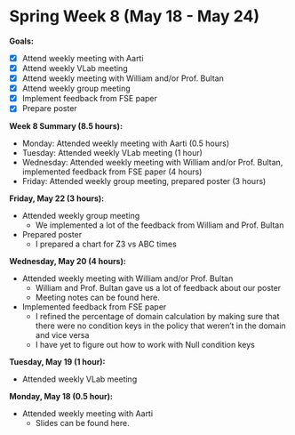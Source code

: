 # Spring Week 8 (May 18 - May 24) 

**Goals:**
- [x] Attend weekly meeting with Aarti
- [x] Attend weekly VLab meeting
- [x] Attend weekly meeting with William and/or Prof. Bultan
- [x] Attend weekly group meeting
- [x] Implement feedback from FSE paper
- [x] Prepare poster

**Week 8 Summary (8.5 hours):**
- Monday: Attended weekly meeting with Aarti (0.5 hours)
- Tuesday: Attended weekly VLab meeting (1 hour)
- Wednesday: Attended weekly meeting with William and/or Prof. Bultan, implemented feedback from FSE paper (4 hours)
- Friday: Attended weekly group meeting, prepared poster (3 hours)

**Friday, May 22 (3 hours):**
- Attended weekly group meeting
  - We implemented a lot of the feedback from William and Prof. Bultan
- Prepared poster
  - I prepared a chart for Z3 vs ABC times 

**Wednesday, May 20 (4 hours):**
- Attended weekly meeting with William and/or Prof. Bultan
  - William and Prof. Bultan gave us a lot of feedback about our poster
  - Meeting notes can be found here.
- Implemented feedback from FSE paper
  - I refined the percentage of domain calculation by making sure that there were no condition keys in the policy that weren’t in the domain and vice versa
  - I have yet to figure out how to work with Null condition keys
 
**Tuesday, May 19 (1 hour):**
- Attended weekly VLab meeting

**Monday, May 18 (0.5 hour):**
- Attended weekly meeting with Aarti
  - Slides can be found here.
